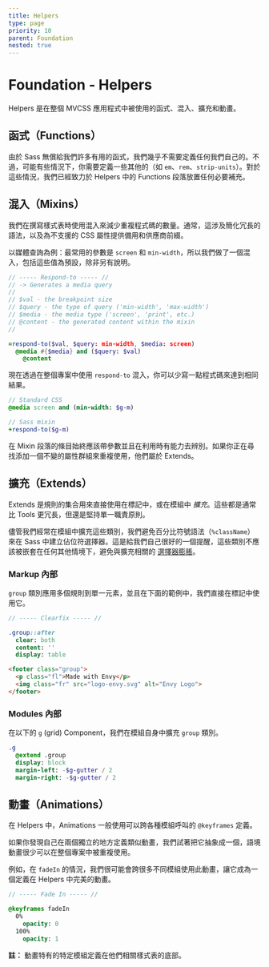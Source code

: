 ```yaml
---
title: Helpers
type: page
priority: 10
parent: Foundation
nested: true
---
```


Foundation - Helpers
====================

Helpers 是在整個 MVCSS 應用程式中被使用的函式、混入、擴充和動畫。

函式（Functions）
---------

由於 Sass 無償給我們許多有用的函式，我們幾乎不需要定義任何我們自己的。不過，可能有些情況下，你需要定義一些其他的（如 `em`、`rem`、`strip-units`）。對於這些情況，我們已經致力於 Helpers 中的 Functions 段落放置任何必要補充。

混入（Mixins）
------

我們在撰寫樣式表時使用混入來減少重複程式碼的數量。通常，這涉及簡化冗長的語法，以及為不支援的 CSS 屬性提供備用和供應商前綴。

以媒體查詢為例：最常用的參數是 `screen` 和 `min-width`，所以我們做了一個混入，包括這些值為預設，除非另有說明。

```sass
// ----- Respond-to ----- //
// -> Generates a media query
//
// $val - the breakpoint size
// $query - the type of query ('min-width', 'max-width')
// $media - the media type ('screen', 'print', etc.)
// @content - the generated content within the mixin
//

=respond-to($val, $query: min-width, $media: screen)
  @media #{$media} and ($query: $val)
    @content
```

現在透過在整個專案中使用 `respond-to` 混入，你可以少寫一點程式碼來達到相同結果。

```sass
// Standard CSS
@media screen and (min-width: $g-m)

// Sass mixin
+respond-to($g-m)
```

在 Mixin 段落的條目始終應該帶參數並且在利用時有能力去辨別。如果你正在尋找添加一個不變的屬性群組來重複使用，他們屬於 Extends。

擴充（Extends）
-------

Extends 是規則的集合用來直接使用在標記中，或在模組中 *擴充*。這些都是通常比 Tools 更冗長，但還是堅持單一職責原則。 

儘管我們經常在模組中擴充這些類別，我們避免百分比符號語法（`%className`）來在 Sass 中建立佔位符選擇器。這是給我們自己很好的一個提醒，這些類別不應該被嵌套在任何其他情境下，避免與擴充相關的 [選擇器膨脹][csswizardry-extends]。

### Markup 內部

`group` 類別應用多個規則到單一元素，並且在下面的範例中，我們直接在標記中使用它。

```sass
// ----- Clearfix ----- //

.group::after
  clear: both
  content: ''
  display: table
```

```html
<footer class="group">
  <p class="fl">Made with Envy</p>
  <img class="fr" src="logo-envy.svg" alt="Envy Logo">
</footer>
```

### Modules 內部

在以下的 `g` (grid) Component，我們在模組自身中擴充 `group` 類別。

```sass
.g
  @extend .group
  display: block
  margin-left: -$g-gutter / 2
  margin-right: -$g-gutter / 2
```

動畫（Animations）
----------

在 Helpers 中，Animations 一般使用可以跨各種模組呼叫的 `@keyframes` 定義。

如果你發現自己在兩個獨立的地方定義類似動畫，我們試著把它抽象成一個，語境動畫很少可以在整個專案中被重複使用。

例如，在 `fadeIn` 的情況，我們很可能會跨很多不同模組使用此動畫，讓它成為一個定義在 Helpers 中完美的動畫。

```sass
// ----- Fade In ----- //

@keyframes fadeIn
  0%
    opacity: 0
  100%
    opacity: 1
```

**註：** 動畫特有的特定模組定義在他們相關樣式表的底部。

[csswizardry-extends]: http://csswizardry.com/2014/01/extending-silent-classes-in-sass/
